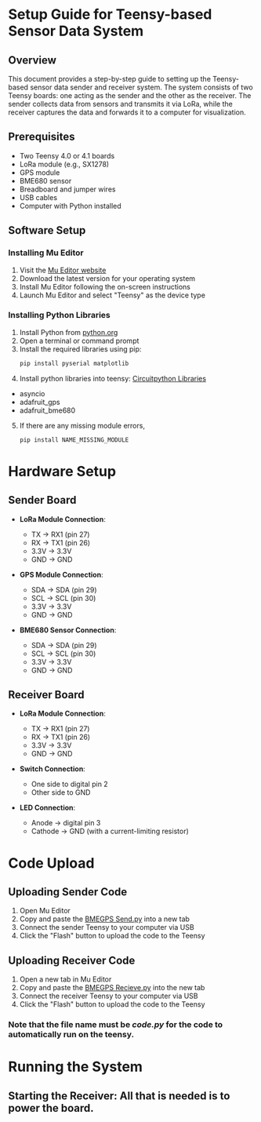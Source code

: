 # Setup Guide for Teensy-based Sensor Data System

## Overview
This document provides a step-by-step guide to setting up the Teensy-based sensor data sender and receiver system. The system consists of two Teensy boards: one acting as the sender and the other as the receiver. The sender collects data from sensors and transmits it via LoRa, while the receiver captures the data and forwards it to a computer for visualization.

## Prerequisites
- Two Teensy 4.0 or 4.1 boards
- LoRa module (e.g., SX1278)
- GPS module
- BME680 sensor
- Breadboard and jumper wires
- USB cables
- Computer with Python installed

## Software Setup

### Installing Mu Editor
1. Visit the [Mu Editor website](https://codewith.mu/)
2. Download the latest version for your operating system
3. Install Mu Editor following the on-screen instructions
4. Launch Mu Editor and select "Teensy" as the device type

### Installing Python Libraries
1. Install Python from [python.org](https://www.python.org/downloads/)
2. Open a terminal or command prompt
3. Install the required libraries using pip:
   ```bash
   pip install pyserial matplotlib
4. Install python libraries into teensy: [Circuitpython Libraries](https://circuitpython.org/libraries/)
- asyncio
- adafruit_gps
- adafruit_bme680
5. If there are any missing module errors,
    ```bash
    pip install NAME_MISSING_MODULE

# Hardware Setup
## Sender Board
- **LoRa Module Connection**:
  - TX → RX1 (pin 27)
  - RX → TX1 (pin 26)
  - 3.3V → 3.3V
  - GND → GND

- **GPS Module Connection**:
  - SDA → SDA (pin 29)
  - SCL → SCL (pin 30)
  - 3.3V → 3.3V
  - GND → GND

- **BME680 Sensor Connection**:
  - SDA → SDA (pin 29)
  - SCL → SCL (pin 30)
  - 3.3V → 3.3V
  - GND → GND

## Receiver Board
- **LoRa Module Connection**:
  - TX → RX1 (pin 27)
  - RX → TX1 (pin 26)
  - 3.3V → 3.3V
  - GND → GND

- **Switch Connection**:
  - One side to digital pin 2
  - Other side to GND

- **LED Connection**:
  - Anode → digital pin 3
  - Cathode → GND (with a current-limiting resistor)

# Code Upload

## Uploading Sender Code
1. Open Mu Editor
2. Copy and paste the [BMEGPS Send.py](/Final_Setup/BMEGPS_Send.py) into a new tab
3. Connect the sender Teensy to your computer via USB
4. Click the "Flash" button to upload the code to the Teensy

## Uploading Receiver Code
1. Open a new tab in Mu Editor
2. Copy and paste the [BMEGPS Recieve.py](/Final_Setup/BMEGPS_Recieve.py) into the new tab
3. Connect the receiver Teensy to your computer via USB
4. Click the "Flash" button to upload the code to the Teensy

### Note that the file name must be *code.py* for the code to automatically run on the teensy.

# Running the System

## Starting the Receiver: All that is needed is to power the board.
